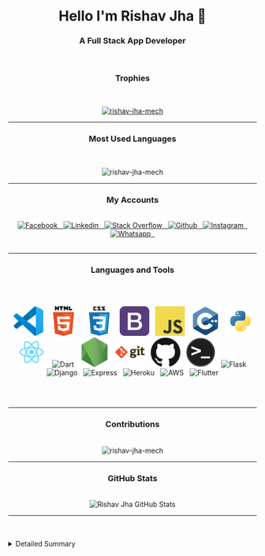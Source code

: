 <h1 align="center">Hello I'm Rishav Jha 👋</h1>
<h3 align="center">A Full Stack App Developer</h3>


<br />

 
<div align="center">    

### Trophies

<br/>

<p align="center"> <a href="https://github.com/ryo-ma/github-profile-trophy"><img src="https://github-profile-trophy.vercel.app/?username=rishav-jha-mech" alt="rishav-jha-mech" /></a> </p>


</div>

<hr />

<div align="center">
 
### Most Used Languages

<br/>


<p>
    <img align="center" src="https://github-readme-stats-wine-xi-29.vercel.app/api/top-langs?username=rishav-jha-mech&layout=donut-vertical&show_icons=true&locale=en&langs_count=8" alt="rishav-jha-mech" />
</p>

</div>

<hr/>


<div align="center">

### My Accounts

<br />

<a href="https://www.facebook.com/profile.php?id=100057462975710">
    <img alt="Facebook"       width="80px"       src="https://upload.wikimedia.org/wikipedia/commons/thumb/5/51/Facebook_f_logo_%282019%29.svg/2048px-Facebook_f_logo_%282019%29.svg.png" />&nbsp;&nbsp;
</a>
<a href="https://www.linkedin.com/in/rishav-jha-549b45203/">
    <img alt="Linkedin"       width="80px"       src="https://cdn-icons-png.flaticon.com/512/174/174857.png" />&nbsp;&nbsp;
</a>
<a href="https://stackoverflow.com/users/16330307/rishav-jha">
    <img alt="Stack Overflow" width="80px" src="https://upload.wikimedia.org/wikipedia/commons/thumb/e/ef/Stack_Overflow_icon.svg/768px-Stack_Overflow_icon.svg.png" />&nbsp;&nbsp;
</a>
<a href="https://github.com/rishav-jha-mech">
    <img alt="Github"         width="80px"         src="https://upload.wikimedia.org/wikipedia/commons/9/91/Octicons-mark-github.svg" />&nbsp;&nbsp;
</a>
<a href="https://www.instagram.com/_d.e.v.r.a.j/">
    <img alt="Instagram"      width="80px"      src="https://upload.wikimedia.org/wikipedia/commons/thumb/e/e7/Instagram_logo_2016.svg/768px-Instagram_logo_2016.svg.png" />&nbsp;&nbsp;
</a>
<a href="https://api.WhatsApp.com/send?text=Hello%20Rishav%20👋&phone=+917439876937">
    <img alt="Whatsapp"       width="80px"       src="https://upload.wikimedia.org/wikipedia/commons/thumb/1/19/WhatsApp_logo-color-vertical.svg/2048px-WhatsApp_logo-color-vertical.svg.png" />&nbsp;&nbsp;
</a>



</div>

<br/>


<hr/>





<div align="center">

### Languages and Tools


<br/>
<br/>

&nbsp;&nbsp;<img alt="Visual Studio Code" width="60px" src="https://raw.githubusercontent.com/github/explore/80688e429a7d4ef2fca1e82350fe8e3517d3494d/topics/visual-studio-code/visual-studio-code.png" />
&nbsp;&nbsp;<img alt="HTML5" width="60px" src="https://raw.githubusercontent.com/github/explore/80688e429a7d4ef2fca1e82350fe8e3517d3494d/topics/html/html.png" />
&nbsp;&nbsp;<img alt="CSS3" width="60px" src="https://raw.githubusercontent.com/github/explore/80688e429a7d4ef2fca1e82350fe8e3517d3494d/topics/css/css.png" />
&nbsp;&nbsp;<img alt="bootstrap" width="60px" src="https://raw.githubusercontent.com/github/explore/80688e429a7d4ef2fca1e82350fe8e3517d3494d/topics/bootstrap/bootstrap.png" />
&nbsp;&nbsp;<img alt="JavaScript" width="60px" src="https://raw.githubusercontent.com/github/explore/80688e429a7d4ef2fca1e82350fe8e3517d3494d/topics/javascript/javascript.png" />
&nbsp;&nbsp;<img alt="C++" width="60px" src="https://raw.githubusercontent.com/github/explore/80688e429a7d4ef2fca1e82350fe8e3517d3494d/topics/cpp/cpp.png" />
&nbsp;&nbsp;<img alt="Python" width="60px" src="https://raw.githubusercontent.com/github/explore/80688e429a7d4ef2fca1e82350fe8e3517d3494d/topics/python/python.png" />
&nbsp;&nbsp;<img alt="React" width="60px" src="https://raw.githubusercontent.com/github/explore/80688e429a7d4ef2fca1e82350fe8e3517d3494d/topics/react/react.png" />
&nbsp;&nbsp;<img alt="Dart" width="60px" src="https://upload.wikimedia.org/wikipedia/commons/7/7e/Dart-logo.png" />
&nbsp;&nbsp;<img alt="Node.js" width="60px" src="https://raw.githubusercontent.com/github/explore/80688e429a7d4ef2fca1e82350fe8e3517d3494d/topics/nodejs/nodejs.png" />
&nbsp;&nbsp;<img alt="Git" width="60px" src="https://raw.githubusercontent.com/github/explore/80688e429a7d4ef2fca1e82350fe8e3517d3494d/topics/git/git.png" />
&nbsp;&nbsp;<img alt="GitHub" width="60px" src="https://raw.githubusercontent.com/github/explore/78df643247d429f6cc873026c0622819ad797942/topics/github/github.png" />
&nbsp;&nbsp;<img alt="Terminal" width="60px" src="https://raw.githubusercontent.com/github/explore/80688e429a7d4ef2fca1e82350fe8e3517d3494d/topics/terminal/terminal.png" />
&nbsp;&nbsp;<img alt="Flask" width="60px" src="https://e7.pngegg.com/pngimages/654/56/png-clipart-flask-web-framework-python-software-framework-jinja-flask-miscellaneous-monochrome-thumbnail.png" />
&nbsp;&nbsp;<img alt="Django"  width="100px" src="https://upload.wikimedia.org/wikipedia/commons/thumb/7/75/Django_logo.svg/1280px-Django_logo.svg.png" />
&nbsp;&nbsp;<img alt="Express" width="100px" src="https://upload.wikimedia.org/wikipedia/en/thumb/7/7e/Express_Clothing_Logo.SVG/1280px-Express_Clothing_Logo.SVG.png" />
&nbsp;&nbsp;<img alt="Heroku"  width="60px" src="https://res.cloudinary.com/crunchbase-production/image/upload/c_lpad,f_auto,q_auto:eco,dpr_1/v1491420676/cenlvst0fgs8ejx12n8u.png" />
&nbsp;&nbsp;<img alt="AWS" width="60px" src="https://pbs.twimg.com/profile_images/1473756532827246593/KRgw2UkV_400x400.jpg" />
&nbsp;&nbsp;<img alt="Flutter" width="200px" src="https://upload.wikimedia.org/wikipedia/commons/thumb/4/44/Google-flutter-logo.svg/2560px-Google-flutter-logo.svg.png" />
 
</div>


<br />
<br />
<hr/>

<div align="center">

### Contributions

<br/>


<img align="center" src="https://github-readme-streak-stats.herokuapp.com/?user=rishav-jha-mech&hide_border=true&fire=DD2727" alt="rishav-jha-mech" />
</div>
<hr/>
<div align="center">
 
### GitHub Stats

<br/>


 <img  alt="Rishav Jha GitHub Stats" src="https://github-readme-stats-wine-xi-29.vercel.app/api?username=rishav-jha-mech&show_icons=true&theme=transparent" />

</div>
 <hr/>
<br/>
 <br/>

<details>
<summary>Detailed Summary</summary>
<br>
    
![Metrics](https://metrics.lecoq.io/rishav-jha-mech?template=classic&activity=1&followup=1&languages=1&lines=1&people=1&activity.limit=5&activity.days=14&activity.filter=all&activity.visibility=all&activity.timestamps=false&languages.colors=github&languages.threshold=0%25&people.limit=28&people.size=28&people.types=followers%2C%20following&people.identicons=false&people.shuffle=false&config.timezone=Asia%2FCalcutta&config.twemoji=true)
    
</details>
